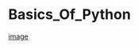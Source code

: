 # Basics_Of_Python
[image](https://github.com/prekshakatyal/Basics_Of_Python/assets/135617296/e72056b0-9ce6-4b94-8283-bde6584fbb0d)

